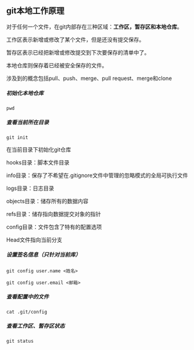 ## git本地工作原理

对于任何一个文件，在git内部存在三种区域：**工作区，暂存区和本地仓库**。

工作区表示新增或修改了某个文件，但是还没有提交保存。

暂存区表示已经把新增或修改提交到下次要保存的清单中了。

本地仓库则保存着已经被安全保存的文件。

涉及到的概念包括pull、push、merge、pull request、merge和clone

##### 初始化本地仓库

`pwd`

##### 查看当前所在目录

`git init`

在当前目录下初始化git仓库

hooks目录：脚本文件目录

info目录：保存了不希望在.gitignore文件中管理的忽略模式的全局可执行文件

logs目录：日志目录

objects目录：储存所有的数据内容

refs目录：储存指向数据提交对象的指针

config目录：文件包含了特有的配置选项

Head文件指向当前分支

##### 设置签名信息（只针对当前库）

```
git config user.name <姓名>

git config user.email <邮箱>
```

##### 查看配置中的文件

`cat .git/config`

##### 查看工作区、暂存区状态

`git status`











